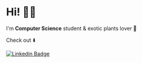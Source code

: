 # Hi! 🙋‍♀️
I'm **Computer Science** student & exotic plants lover 🌿

Check out ⬇️

[![Linkedin Badge](https://img.shields.io/badge/weronika--cabaj-blue?style=flat&logo=linkedin&labelColor=blue)](https://www.linkedin.com/in/weronika-cabaj/)
